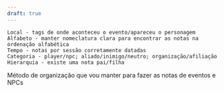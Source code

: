 ```yaml
---
draft: true
---
```


	Local - tags de onde aconteceu o evento/apareceu o personagem
	Alfabeto - manter nomeclatura clara para encontrar as notas na ordenação alfabética
	Tempo - notas por sessão corretamente datadas
	Categoria - player/npc; aliado/inimigo/neutro; organização/afiliação
	Hierarquia - existe uma nota pai/filha

Método de organização que vou manter para fazer as notas de eventos e NPCs

<!-- QueryToSerialize: LIST -->
